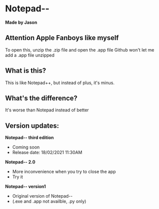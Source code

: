 # Notepad--
**Made by Jason**

## Attention Apple Fanboys like myself
To open this, unzip the .zip file and open the .app file
Github won't let me add a .app file unzipped

## What is this?
This is like Notepad++, but instead of plus, it's minus. 

## What's the difference?
It's worse than Notepad instead of better

## Version updates:
**Notepad-- third edition**
- Coming soon
- Release date: 18/02/2021 11:30AM

**Notepad-- 2.0**
- More inconvenience when you try to close the app
- Try it

**Notepad-- version1**
- Original version of Notepad--
- (.exe and .app not availble, .py only)
